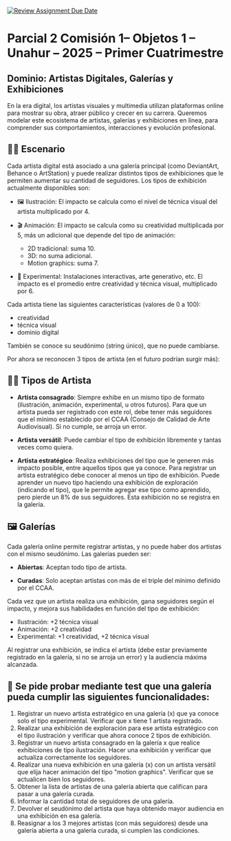 [![Review Assignment Due Date](https://classroom.github.com/assets/deadline-readme-button-22041afd0340ce965d47ae6ef1cefeee28c7c493a6346c4f15d667ab976d596c.svg)](https://classroom.github.com/a/9AsqjP2W)
# Parcial 2 Comisión 1– Objetos 1 – Unahur – 2025 – Primer Cuatrimestre

## Dominio: Artistas Digitales, Galerías y Exhibiciones
En la era digital, los artistas visuales y multimedia utilizan plataformas online para mostrar su obra, atraer público y crecer en su carrera. Queremos modelar este ecosistema de artistas, galerías y exhibiciones en línea, para comprender sus comportamientos, interacciones y evolución profesional.

## 🧑‍🎨 Escenario
Cada artista digital está asociado a una galería principal (como DeviantArt, Behance o ArtStation) y puede realizar distintos tipos de exhibiciones que le permiten aumentar su cantidad de seguidores.
Los tipos de exhibición actualmente disponibles son:
- 🖼️ Ilustración: El impacto se calcula como el nivel de técnica visual del artista multiplicado por 4.

- 🎬 Animación: El impacto se calcula como su creatividad multiplicada por 5, más un adicional que depende del tipo de animación:
    - 2D tradicional: suma 10.
    - 3D: no suma adicional.
    - Motion graphics: suma 7.

- 🧪 Experimental: Instalaciones interactivas, arte generativo, etc. El impacto es el promedio entre creatividad y técnica visual, multiplicado por 6.

Cada artista tiene las siguientes características (valores de 0 a 100):
- creatividad
- técnica visual
- dominio digital

También se conoce su seudónimo (string único), que no puede cambiarse.

Por ahora se reconocen 3 tipos de artista (en el futuro podrían surgir más):

## 👨‍🏫 Tipos de Artista
- **Artista consagrado**: Siempre exhibe en un mismo tipo de formato (ilustración, animación, experimental, u otros futuros). Para que un artista pueda ser registrado con este rol, debe tener más seguidores que el mínimo establecido por el CCAA (Consejo de Calidad de Arte Audiovisual). Si no cumple, se arroja un error.

- **Artista versátil**: Puede cambiar el tipo de exhibición libremente y tantas veces como quiera.

- **Artista estratégico**: Realiza exhibiciones del tipo que le generen más impacto posible, entre aquellos tipos que ya conoce. Para registrar un artista estratégico debe conocer al menos un tipo de exhibición. Puede aprender un nuevo tipo haciendo una exhibición de exploración (indicando el tipo), que le permite agregar ese tipo como aprendido, pero pierde un 8% de sus seguidores. Esta exhibición no se registra en la galería.

## 🖼️ Galerías
Cada galería online permite registrar artistas, y no puede haber dos artistas con el mismo seudónimo. Las galerías pueden ser:
- **Abiertas**: Aceptan todo tipo de artista.

- **Curadas**: Solo aceptan artistas con más de el triple del mínimo definido por el CCAA.


Cada vez que un artista realiza una exhibición, gana seguidores según el impacto, y mejora sus habilidades en función del tipo de exhibición:
- Ilustración: +2 técnica visual
- Animación: +2 creatividad
- Experimental: +1 creatividad, +2 técnica visual

Al registrar una exhibición, se indica el artista (debe estar previamente registrado en la galería, si no se arroja un error) y la audiencia máxima alcanzada.

## 🧪 Se pide probar mediante test que una galería pueda cumplir las siguientes funcionalidades:
1. Registrar un nuevo artista estratégico en una galería (x) que ya conoce solo el tipo experimental. Verificar que x tiene 1 artista registrado.
2. Realizar una exhibición de exploración para ese artista estratégico con el tipo ilustración y verificar que ahora conoce 2 tipos de exhibición.
3. Registrar un nuevo artista consagrado en la galería x que realice exhibiciones de tipo ilustración. Hacer una exhibición y verificar que actualiza correctamente los seguidores.
4. Realizar una nueva exhibición en una galería (x) con un artista versátil que elija hacer animación del tipo "motion graphics". Verificar que se actualicen bien los seguidores.
5. Obtener la lista de artistas de una galería abierta que califican para pasar a una galería curada.
6. Informar la cantidad total de seguidores de una galería.
7. Devolver el seudónimo del artista que haya obtenido mayor audiencia en una exhibición en esa galería.
8. Reasignar a los 3 mejores artistas (con más seguidores) desde una galería abierta a una galería curada, si cumplen las condiciones.
